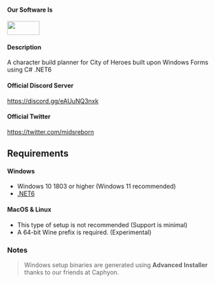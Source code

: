 #### Our Software Is
<img src="https://user-images.githubusercontent.com/18664232/152843786-afbf3b7e-904f-47a5-8de0-676f9866471e.png" width="75" height="32">

#### Description
A character build planner for City of Heroes built upon Windows Forms using C# .NET6

#### Official Discord Server
https://discord.gg/eAUuNQ3nxk

#### Official Twitter
https://twitter.com/midsreborn

## Requirements

#### Windows
   * Windows 10 1803 or higher (Windows 11 recommended)
   * [.NET6](https://dotnet.microsoft.com/en-us/download/dotnet/thank-you/runtime-desktop-6.0.8-windows-x64-installer)
   
#### MacOS & Linux
   * This type of setup is not recommended (Support is minimal)
   * A 64-bit Wine prefix is required. (Experimental)

### Notes
>Windows setup binaries are generated using **Advanced Installer** thanks to our friends at Caphyon.